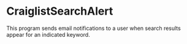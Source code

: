 # CraiglistSearchAlert
This program sends email notifications to a user when search results appear for an indicated keyword.
